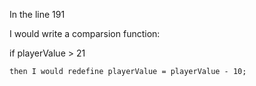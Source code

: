 In the line 191

 I would write a comparsion function:
 
  if playerValue > 21 
  
	then I would redefine playerValue = playerValue - 10;
	
	
